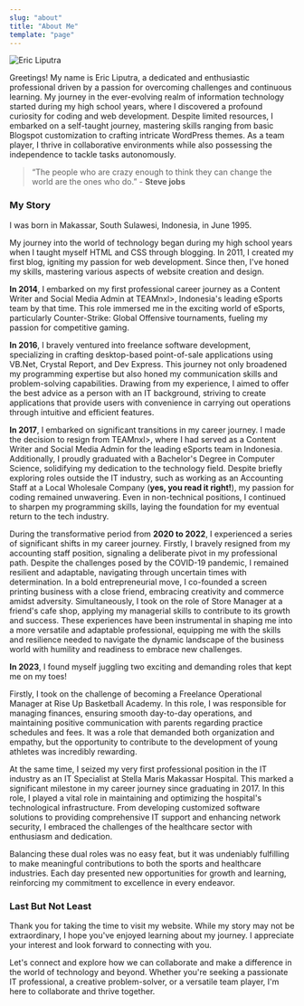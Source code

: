 ```yaml
---
slug: "about"
title: "About Me"
template: "page"
---
```


![Eric Liputra](https://avatars.githubusercontent.com/u/17180240?v=4#img-thumbnail)

Greetings! My name is Eric Liputra, a dedicated and enthusiastic professional driven by a passion for overcoming challenges and continuous learning. My journey in the ever-evolving realm of information technology started during my high school years, where I discovered a profound curiosity for coding and web development. Despite limited resources, I embarked on a self-taught journey, mastering skills ranging from basic Blogspot customization to crafting intricate WordPress themes. As a team player, I thrive in collaborative environments while also possessing the independence to tackle tasks autonomously.

> “The people who are crazy enough to think they can change the world are the ones who do.” - <b>Steve jobs</b>

### My Story

I was born in Makassar, South Sulawesi, Indonesia, in June 1995.

My journey into the world of technology began during my high school years when I taught myself HTML and CSS through blogging. In 2011, I created my first blog, igniting my passion for web development. Since then, I've honed my skills, mastering various aspects of website creation and design.

**In 2014**, I embarked on my first professional career journey as a Content Writer and Social Media Admin at TEAMnxl>, Indonesia's leading eSports team by that time. This role immersed me in the exciting world of eSports, particularly Counter-Strike: Global Offensive tournaments, fueling my passion for competitive gaming.

**In 2016**, I bravely ventured into freelance software development, specializing in crafting desktop-based point-of-sale applications using VB.Net, Crystal Report, and Dev Express. This journey not only broadened my programming expertise but also honed my communication skills and problem-solving capabilities. Drawing from my experience, I aimed to offer the best advice as a person with an IT background, striving to create applications that provide users with convenience in carrying out operations through intuitive and efficient features.

**In 2017**, I embarked on significant transitions in my career journey. I made the decision to resign from TEAMnxl>, where I had served as a Content Writer and Social Media Admin for the leading eSports team in Indonesia. Additionally, I proudly graduated with a Bachelor's Degree in Computer Science, solidifying my dedication to the technology field. Despite briefly exploring roles outside the IT industry, such as working as an Accounting Staff at a Local Wholesale Company (**yes, you read it right!**), my passion for coding remained unwavering. Even in non-technical positions, I continued to sharpen my programming skills, laying the foundation for my eventual return to the tech industry.

During the transformative period from **2020 to 2022**, I experienced a series of significant shifts in my career journey. Firstly, I bravely resigned from my accounting staff position, signaling a deliberate pivot in my professional path. Despite the challenges posed by the COVID-19 pandemic, I remained resilient and adaptable, navigating through uncertain times with determination. In a bold entrepreneurial move, I co-founded a screen printing business with a close friend, embracing creativity and commerce amidst adversity. Simultaneously, I took on the role of Store Manager at a friend's cafe shop, applying my managerial skills to contribute to its growth and success. These experiences have been instrumental in shaping me into a more versatile and adaptable professional, equipping me with the skills and resilience needed to navigate the dynamic landscape of the business world with humility and readiness to embrace new challenges.

**In 2023**, I found myself juggling two exciting and demanding roles that kept me on my toes!

Firstly, I took on the challenge of becoming a Freelance Operational Manager at Rise Up Basketball Academy. In this role, I was responsible for managing finances, ensuring smooth day-to-day operations, and maintaining positive communication with parents regarding practice schedules and fees. It was a role that demanded both organization and empathy, but the opportunity to contribute to the development of young athletes was incredibly rewarding.

At the same time, I seized my very first professional position in the IT industry as an IT Specialist at Stella Maris Makassar Hospital. This marked a significant milestone in my career journey since graduating in 2017. In this role, I played a vital role in maintaining and optimizing the hospital's technological infrastructure. From developing customized software solutions to providing comprehensive IT support and enhancing network security, I embraced the challenges of the healthcare sector with enthusiasm and dedication.

Balancing these dual roles was no easy feat, but it was undeniably fulfilling to make meaningful contributions to both the sports and healthcare industries. Each day presented new opportunities for growth and learning, reinforcing my commitment to excellence in every endeavor.

### Last But Not Least

Thank you for taking the time to visit my website. While my story may not be extraordinary, I hope you've enjoyed learning about my journey. I appreciate your interest and look forward to connecting with you.

Let's connect and explore how we can collaborate and make a difference in the world of technology and beyond. Whether you're seeking a passionate IT professional, a creative problem-solver, or a versatile team player, I'm here to collaborate and thrive together.
